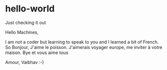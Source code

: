 # hello-world
Just checking it out

Hello Machines,

I am not a coder but learning to speak to you and I learned a bit of French.
So Bonjour, J'aime le poisson. J'aimerais voyager europe, me inviter à votre maison.
Bye et vous aime tous

Amour,
Vaibhav :-)
